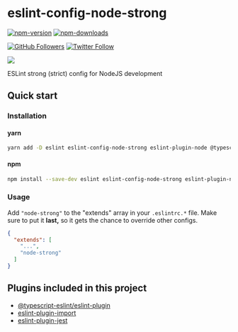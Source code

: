 # eslint-config-node-strong

[![npm-version](https://img.shields.io/npm/v/eslint-config-node-strong)](https://www.npmjs.com/package/eslint-config-node-strong)
[![npm-downloads](https://img.shields.io/npm/dt/eslint-config-node-strong)](https://www.npmjs.com/package/eslint-config-node-strong)

[![GitHub Followers](https://img.shields.io/github/followers/svbutko?label=Follow%20%40svbutko&style=social)](https://github.com/svbutko)
[![Twitter Follow](https://img.shields.io/twitter/follow/svbutko?label=Follow%20%40svbutko&style=social)](https://twitter.com/svbutko)

<a href="https://www.buymeacoffee.com/svbutko"><img src="https://img.buymeacoffee.com/button-api/?text=Buy me a coffee&emoji=&slug=svbutko&button_colour=FFDD00&font_colour=000000&font_family=Cookie&outline_colour=000000&coffee_colour=ffffff"></a>

ESLint strong (strict) config for NodeJS development

## Quick start

### Installation

#### yarn

```sh
yarn add -D eslint eslint-config-node-strong eslint-plugin-node @typescript-eslint/eslint-plugin eslint-plugin-import eslint-plugin-jest
```

#### npm

```sh
npm install --save-dev eslint eslint-config-node-strong eslint-plugin-node @typescript-eslint/eslint-plugin eslint-plugin-import eslint-plugin-jest
```

### Usage

Add `"node-strong"` to the "extends" array in your `.eslintrc.*` file. Make sure to put it **last,** so it gets the chance to override other configs.

```json
{
  "extends": [
    "...",
    "node-strong"
  ]
}
```

## Plugins included in this project

- [@typescript-eslint/eslint-plugin]
- [eslint-plugin-import]
- [eslint-plugin-jest]

[@typescript-eslint/eslint-plugin]: https://github.com/typescript-eslint/typescript-eslint
[eslint-plugin-import]: https://github.com/benmosher/eslint-plugin-import
[eslint-plugin-jest]: https://github.com/jest-community/eslint-plugin-jest
